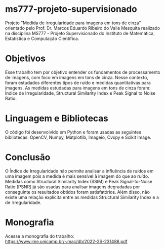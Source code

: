 # ms777-projeto-supervisionado
Projeto "Medida de irregularidade para imagens em tons de cinza" orientado pelo Prof. Dr. Marcos Eduardo Ribeiro do Valle Mesquita realizado na disciplina MS777 - Projeto Supervisionado do Instituto de Matemática, Estatística e Computação Científica. 

# Objetivos
Esse trabalho tem por objetivo entender os fundamentos de processamento de imagens, com foco em imagens
em tons de cinza. Nesse contexto, foram estudados diferentes tipos de ruído e medidas quantitativas para
imagens. As medidas estudadas para imagens em tons de cinza foram: Índice de Irregularidade, Structural
Similarity Index e Peak Signal to Noise Ratio.

# Linguagem e Bibliotecas
O código foi desenvolvido em Python e foram usadas as seguintes bibliotecas: OpenCV, Numpy, Matplotlib, Imageio, Cvxpy e Scikit Image.

# Conclusão
O Índice de Irregularidade não permite analisar a influência de ruídos em uma imagem pois a medida é mais sensível à imagem do que ao ruído. Medidas como Structural Similarity Index (SSIM) e Peak Signal-to-Noise Ratio (PSNR) já são usadas para analisar imagens degradadas por conseguinte os resultados obtidos foram satisfatórios. Além disso, não existe uma relação explícita entre as medidas Structural Similarity Index e a de Irregularidade.

# Monografia 
Acesse a monografia do trabalho: https://www.ime.unicamp.br/~mac/db/2022-2S-231488.pdf
